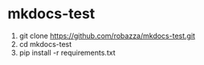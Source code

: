 # mkdocs-test


1. git clone https://github.com/robazza/mkdocs-test.git
2. cd mkdocs-test
3. pip install -r requirements.txt
